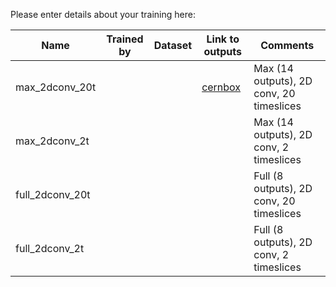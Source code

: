 Please enter details about your training here:

| Name            | Trained by | Dataset  | Link to outputs| Comments |
| --------        | -------    | -------- | -------        | -------- | 
| max_2dconv_20t  | | | [cernbox](https://cernbox.cern.ch/files/spaces/eos/project/s/smartpix-box/regression_outputs/dataset_3src_16x16_50x12P5/full-precision/20t-conv2d_MAX-vars.parquet?tiles-size=1&items-per-page=500&view-mode=resource-table-condensed&sort-by=name&sort-dir=asc) | Max (14 outputs), 2D conv, 20 timeslices |
| max_2dconv_2t   | | | | Max (14 outputs), 2D conv, 2 timeslices |
| full_2dconv_20t | | | | Full (8 outputs), 2D conv, 20 timeslices |
| full_2dconv_2t  | | | | Full (8 outputs), 2D conv, 2 timeslices |